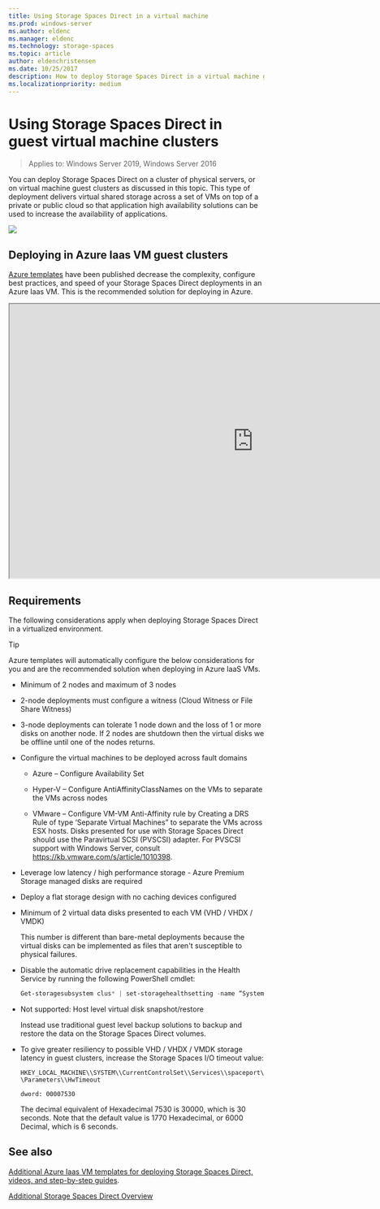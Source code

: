 ```yaml
---
title: Using Storage Spaces Direct in a virtual machine
ms.prod: windows-server
ms.author: eldenc
ms.manager: eldenc
ms.technology: storage-spaces
ms.topic: article
author: eldenchristensen
ms.date: 10/25/2017
description: How to deploy Storage Spaces Direct in a virtual machine guest cluster - for example, in Microsoft Azure.
ms.localizationpriority: medium
---
```

# Using Storage Spaces Direct in guest virtual machine clusters

> Applies to: Windows Server 2019, Windows Server 2016

You can deploy Storage Spaces Direct on a cluster of physical servers, or on virtual machine guest clusters as discussed in this topic. This type of deployment delivers virtual shared storage across a set of VMs on top of a private or public cloud so that application high availability solutions can be used to increase the availability of applications.

![](media/storage-spaces-direct-in-vm/storage-spaces-direct-in-vm.png)

## Deploying in Azure Iaas VM guest clusters

[Azure
templates](https://github.com/robotechredmond/301-storage-spaces-direct-md) have been published decrease the complexity, configure best practices, and speed of your Storage Spaces Direct deployments in an Azure Iaas VM. This is the recommended solution for deploying in Azure.

<iframe src="https://channel9.msdn.com/Series/Microsoft-Hybrid-Cloud-Best-Practices-for-IT-Pros/Step-by-Step-Deploy-Windows-Server-2016-Storage-Spaces-Direct-S2D-Cluster-in-Microsoft-Azure/player" width="960" height="540" allowfullscreen></iframe>

## Requirements

The following considerations apply when deploying Storage Spaces Direct in a virtualized environment.

> [!TIP]
> Azure templates will automatically configure the below considerations for you and are the recommended solution when deploying in Azure IaaS VMs.

-   Minimum of 2 nodes and maximum of 3 nodes

-   2-node deployments must configure a witness (Cloud Witness or File Share Witness)

-   3-node deployments can tolerate 1 node down and the loss of 1 or more disks on another node.  If 2 nodes are shutdown then the virtual disks we be offline until one of the nodes returns.  

-   Configure the virtual machines to be deployed across fault domains

    -   Azure – Configure Availability Set

    -   Hyper-V – Configure AntiAffinityClassNames on the VMs to separate the VMs across nodes

    -   VMware – Configure VM-VM Anti-Affinity rule by Creating a DRS Rule of type ‘Separate Virtual Machines” to separate the VMs across ESX hosts. Disks presented for use with Storage Spaces Direct should use the Paravirtual SCSI (PVSCSI) adapter. For PVSCSI support with Windows Server, consult https://kb.vmware.com/s/article/1010398.

-   Leverage low latency / high performance storage - Azure Premium Storage managed disks are required

-   Deploy a flat storage design with no caching devices configured

-   Minimum of 2 virtual data disks presented to each VM (VHD / VHDX / VMDK)

    This number is different than bare-metal deployments because the virtual disks can be implemented as files that aren't susceptible to physical failures.

-   Disable the automatic drive replacement capabilities in the Health Service by running the following PowerShell cmdlet:

    ```powershell
    Get-storagesubsystem clus* | set-storagehealthsetting -name “System.Storage.PhysicalDisk.AutoReplace.Enabled” -value “False”
    ```

-   Not supported: Host level virtual disk snapshot/restore

    Instead use traditional guest level backup solutions to backup and restore the data on the Storage Spaces Direct volumes.

-   To give greater resiliency to possible VHD / VHDX / VMDK storage latency in guest clusters, increase the Storage Spaces I/O timeout value:

    `HKEY_LOCAL_MACHINE\\SYSTEM\\CurrentControlSet\\Services\\spaceport\\Parameters\\HwTimeout`

    `dword: 00007530`

    The decimal equivalent of Hexadecimal 7530 is 30000, which is 30 seconds. Note that the default value is 1770 Hexadecimal, or 6000 Decimal, which is 6 seconds.

## See also

[Additional Azure Iaas VM templates for deploying Storage Spaces Direct, videos, and step-by-step guides](https://techcommunity.microsoft.com/t5/Failover-Clustering/Deploying-IaaS-VM-Guest-Clusters-in-Microsoft-Azure/ba-p/372126).

[Additional Storage Spaces Direct Overview](https://docs.microsoft.com/windows-server/storage/storage-spaces/storage-spaces-direct-overview)

